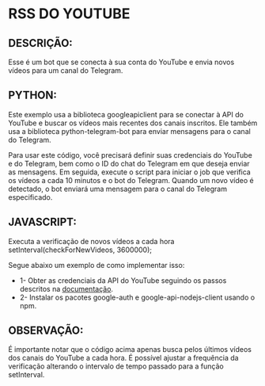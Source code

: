 # RSS DO YOUTUBE
## DESCRIÇÃO:
Esse é um bot que se conecta à sua conta do YouTube e envia novos vídeos para um canal do Telegram.

## PYTHON:
Este exemplo usa a biblioteca googleapiclient para se conectar à API do YouTube e buscar os vídeos mais recentes dos canais inscritos. Ele também usa a biblioteca python-telegram-bot para enviar mensagens para o canal do Telegram.

Para usar este código, você precisará definir suas credenciais do YouTube e do Telegram, bem como o ID do chat do Telegram em que deseja enviar as mensagens. Em seguida, execute o script para iniciar o job que verifica os vídeos a cada 10 minutos e o bot do Telegram. Quando um novo vídeo é detectado, o bot enviará uma mensagem para o canal do Telegram especificado.

## JAVASCRIPT:
Executa a verificação de novos vídeos a cada hora
setInterval(checkForNewVideos, 3600000);

Segue abaixo um exemplo de como implementar isso:
* 1- Obter as credenciais da API do YouTube seguindo os passos descritos na [documentação](https://developers.google.com/youtube/registering_an_application).
* 2- Instalar os pacotes google-auth e google-api-nodejs-client usando o npm.

## OBSERVAÇÃO:
É importante notar que o código acima apenas busca pelos últimos vídeos dos canais do YouTube a cada hora. É possível ajustar a frequência da verificação alterando o intervalo de tempo passado para a função setInterval.